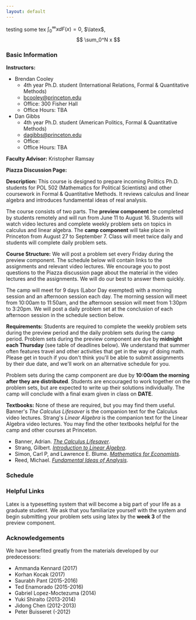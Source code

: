 ```yaml
---
layout: default
---
```


testing some tex $\int_0^\infty x dF(x) = 0$, $\latex$,
$$
\sum_0^N x
$$

### Basic Information

**Instructors:** 

- Brendan Cooley
    - 4th year Ph.D. student (International Relations, Formal & Quantitative Methods)
    - [bcooley@princeton.edu](mailto:bcooley@princeton.edu) 
    - Office: 300 Fisher Hall
    - Office Hours: TBA
- Dan Gibbs
    - 4th year Ph.D. student (American Politics, Formal & Quantitative Methods)
    - [dagibbs@princeton.edu](mailto:dagibbs@princeton.edu)
    - Office:
    - Office Hours: TBA

**Faculty Advisor:** Kristopher Ramsay

**Piazza Discussion Page:**

**Description:** This course is designed to prepare incoming Politics Ph.D. students for POL 502 (Mathematics for Political Scientists) and other coursework in Formal & Quantitative Methods. It reviews calculus and linear algebra and introduces fundamental ideas of real analysis.

The course consists of two parts. The **preview component** be completed by students remotely and will run from June 11 to August 16. Students will watch video lectures and complete weekly problem sets on topics in calculus and linear algebra. The **camp component** will take place in Princeton from August 27 to September 7. Class will meet twice daily and students will complete daily problem sets.

**Course Structure:** We will post a problem set every Friday during the preview component. The schedule below will contain links to the assignments and relevant video lectures. We encourage you to post questions to the Piazza discussion page about the material in the video lectures and the assignments. We will do our best to answer them quickly.

The camp will meet for 9 days (Labor Day exempted) with a morning session and an afternoon session each day. The morning session will meet from 10:00am to 11:50am, and the afternoon session will meet from 1:30pm to 3:20pm. We will post a daily problem set at the conclusion of each afternoon session in the schedule section below.

**Requirements:** Students are required to complete the weekly problem sets during the preview period and the daily problem sets during the camp period. Problem sets during the preview component are due by **midnight each Thursday** (see table of deadlines below). We understand that summer often features travel and other activities that get in the way of doing math. Please get in touch if you don't think you'll be able to submit assignments by their due date, and we'll work on an alternative schedule for you. 

Problem sets during the camp component are due by **10:00am the morning after they are distributed**. Students are encouraged to work together on the problem sets, but are expected to write up their solutions individually. The camp will conclude with a final exam given in class on **DATE**.

**Textbooks:** None of these are required, but you may find them useful. Banner's *The Calculus Lifesaver* is the companion text for the Calculus video lectures. Strang's *Linear Algebra* is the companion text for the Linear Algebra video lectures. You may find the other textbooks helpful for the camp and other courses at Princeton.

- Banner, Adrian. [*The Calculus Lifesaver*](https://www.amazon.com/Calculus-Lifesaver-Tools-Princeton-Guides/dp/0691130884).
- Strang, Gilbert. [*Introduction to Linear Algebra*](https://www.amazon.com/Introduction-Linear-Algebra-Gilbert-Strang/dp/0980232775/ref=sr_1_1?ie=UTF8&qid=1525308498&sr=8-1&keywords=gilbert+strang+linear+algebra).
- Simon, Carl P, and Lawrence E. Blume. [*Mathematics for Economists*](https://www.amazon.com/Mathematics-Economists-Carl-P-Simon/dp/0393957330/ref=sr_1_2?s=books&ie=UTF8&qid=1525308603&sr=1-2&keywords=mathematics+for+economists+simon+and+blume).
- Reed, Michael. [*Fundamental Ideas of Analysis*](https://www.amazon.com/Fundamental-Ideas-Analysis-Michael-Reed/dp/0471159964/ref=sr_1_1?ie=UTF8&qid=1525308705&sr=8-1&keywords=fundamental+ideas+of+analysis).

### Schedule

### Helpful Links

Latex is a typesetting system that will become a big part of your life as a graduate student. We ask that you familiarize yourself with the system and begin submitting your problem sets using latex by the **week 3** of the preview component.

### Acknowledgements

We have benefited greatly from the materials developed by our predecessors:

- Ammanda Kennard (2017)
- Korhan Kocak (2017)
- Saurabh Pant (2015-2016)
- Ted Enamorado (2015-2016)
- Gabriel Lopez-Moctezuma (2014)
- Yuki Shiraito (2013-2014)
- Jidong Chen (2012-2013)
- Peter Buisseret (-2012)
